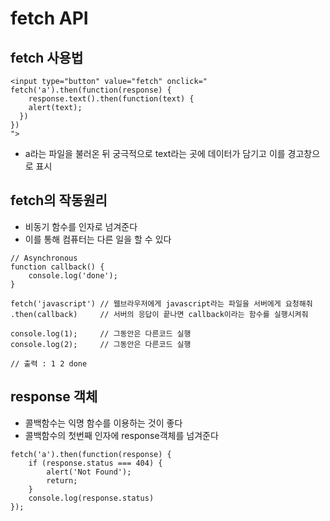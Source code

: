 # fetch API

## fetch 사용법

```
<input type="button" value="fetch" onclick="
fetch('a').then(function(response) {
    response.text().then(function(text) {
    alert(text);
  })
})
">
```

- a라는 파일을 불러온 뒤 궁극적으로 text라는 곳에 데이터가 담기고 이를 경고창으로 표시

## fetch의 작동원리
- 비동기 함수를 인자로 넘겨준다
- 이를 통해 컴퓨터는 다른 일을 할 수 있다

```
// Asynchronous
function callback() {
    console.log('done');
}

fetch('javascript') // 웹브라우저에게 javascript라는 파일을 서버에게 요청해줘
.then(callback) 	// 서버의 응답이 끝나면 callback이라는 함수를 실행시켜줘

console.log(1);		// 그동안은 다른코드 실행
console.log(2);		// 그동안은 다른코드 실행

// 출력 : 1 2 done
```

## response 객체
- 콜백함수는 익명 함수를 이용하는 것이 좋다
- 콜백함수의 첫번째 인자에 response객체를 넘겨준다

```
fetch('a').then(function(response) {
    if (response.status === 404) {
        alert('Not Found');
        return;
    }
    console.log(response.status)
});
```